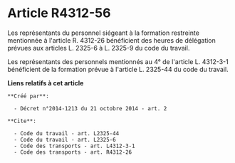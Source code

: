 # Article R4312-56

Les représentants du personnel siégeant à la formation restreinte mentionnée à l'article R. 4312-26 bénéficient des heures de
délégation prévues aux articles L. 2325-6 à L. 2325-9 du code du travail. 

Les représentants des personnels mentionnés au 4° de l'article L. 4312-3-1 bénéficient de la formation prévue à l'article L.
2325-44 du code du travail.

**Liens relatifs à cet article**

	**Créé par**:

	  - Décret n°2014-1213 du 21 octobre 2014 - art. 2

	**Cite**:

	  - Code du travail - art. L2325-44
	  - Code du travail - art. L2325-6
	  - Code des transports - art. L4312-3-1
	  - Code des transports - art. R4312-26
